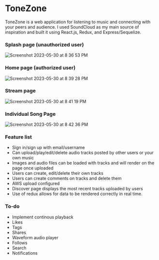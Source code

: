 
# ToneZone 


ToneZone is a web application for listening to music and connecting with your peers and audience. I used SoundCloud as my main source of inspiration and built it using React.js, Redux, and Express/Sequelize.

### Splash page (unauthorized user)

![Screenshot 2023-05-30 at 8 36 53 PM](https://github.com/pmelhus/the-tone-zone/assets/97479364/f6772b07-a333-4745-bf3b-7013cdc777dc)

### Home page (authorized user)

![Screenshot 2023-05-30 at 8 39 28 PM](https://github.com/pmelhus/the-tone-zone/assets/97479364/510acc4d-5cda-45b6-8ccc-d5bd2cc4919d)

### Stream page

![Screenshot 2023-05-30 at 8 41 19 PM](https://github.com/pmelhus/the-tone-zone/assets/97479364/9e5e974c-24ba-4d8a-9b1b-ec34ab1fc19c)

### Individual Song Page

![Screenshot 2023-05-30 at 8 42 36 PM](https://github.com/pmelhus/the-tone-zone/assets/97479364/94ba8eed-7f28-46ec-8c21-a993ce15147c)

### Feature list

* Sign in/sign up with email/username
* Can upload/play/edit/delete audio tracks posted by other users or your own music
* Images and audio files can be loaded with tracks and will render on the page once uploaded
* Users can create, edit/delete their own tracks
* Users can create comments on tracks and delete them
* AWS upload configured
* Discover page displays the most recent tracks uploaded by users
* Use of redux allows for data to be rendered correctly in real time.

### To-do

* Implement continous playback
* Likes
* Tags
* Shares
* Waveform audio player
* Follows
* Search
* Notifications
